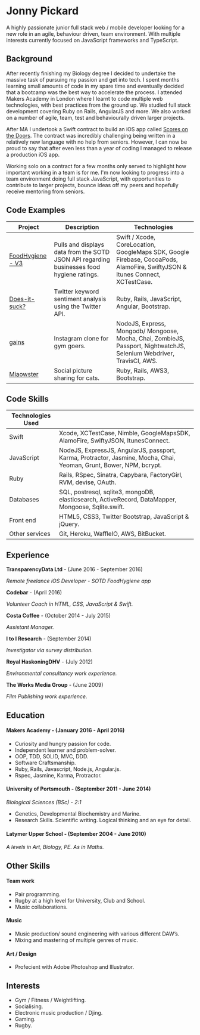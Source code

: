 # Jonny Pickard

A highly passionate junior full stack web / mobile developer looking for a new role in an agile, behaviour driven, team environment. With multiple interests currently focused on JavaScript frameworks and TypeScript.

## Background

After recently finishing my Biology degree I decided to undertake the massive task of pursuing my passion and get into tech. I spent months learning small amounts of code in my spare time and eventually decided that a bootcamp was the best way to accelerate the process. I attended Makers Academy in London where I learnt to code multiple web technologies, with best practices from the ground up. We studied full stack development covering Ruby on Rails, AngularJS and more. We also worked on a number of agile, team, test and behaviourally driven larger projects. 

After MA I undertook a Swift contract to build an iOS app called [Scores on the Doors](https://itunes.apple.com/gb/app/food-hygiene/id378087298?mt=8). The contract was incredibly challenging being written in a relatively new language with no help from seniors. However, I can now be proud to say that after even less than a year of coding I managed to release a production iOS app.

Working solo on a contract for a few months only served to highlight how important working in a team is for me. I'm now looking to progress into a team environment doing full stack JavaScript, with opportunities to contribute to larger projects, bounce ideas off my peers and hopefully receive mentoring from seniors. 


## Code Examples

| Project | Description | Technologies |
|---------|-------------|--------------|
|[FoodHygiene - V3](https://itunes.apple.com/gb/app/food-hygiene/id378087298?mt=8)| Pulls and displays data from the SOTD JSON API regarding businesses food hygiene ratings.| Swift / Xcode, CoreLocation, GoogleMaps SDK, Google Firebase, CocoaPods, AlamoFire, SwiftyJSON & Itunes Connect, XCTestCase. |
|[Does-it-suck?](https://github.com/JonnyPickard/crowdsource-due-diligence) | Twitter keyword sentiment analysis using the Twitter API. | Ruby, Rails, JavaScript, Angular, Bootstrap. |
|[gains](https://github.com/JonnyPickard/gains)| Instagram clone for gym goers. | NodeJS, Express, Mongodb/ Mongoose, Mocha, Chai, ZombieJS, Passport, NightwatchJS, Selenium Webdriver, TravisCI, AWS. |
| [Miaowster](https://github.com/JonnyPickard/miaowster) | Social picture sharing for cats. | Ruby, Rails, AWS3, Bootstrap. |

## Code Skills

| Technologies Used |  |
|------------|----------|
| Swift | Xcode, XCTestCase, Nimble, GoogleMapsSDK, AlamoFire, SwiftyJSON, ItunesConnect.|
| JavaScript | NodeJS, ExpressJS, AngularJS, passport, Karma, Protractor, Jasmine, Mocha, Chai, Yeoman, Grunt, Bower, NPM, bcrypt. |
| Ruby | Rails, RSpec, Sinatra, Capybara, FactoryGirl, RVM, devise, OAuth. |
| Databases | SQL, postresql, sqlite3, mongoDB, elasticsearch, ActiveRecord, DataMapper, Mongoose, Sqlite.swift. |
| Front end | HTML5, CSS3, Twitter Bootstrap, JavaScript & jQuery.|
| Other services | Git, Heroku, WaffleIO, AWS, BitBucket. |

## Experience

**TransparencyData Ltd** - (June 2016 - September 2016)

*Remote freelance iOS Developer - SOTD FoodHygiene app*

**Codebar** - (April 2016)

*Volunteer Coach in HTML, CSS, JavaScript & Swift.*

**Costa Coffee** - (October 2014 - July 2015)

*Assistant Manager.*

**I to I Research** - (September 2014)

*Investigator via survey distribution.*

**Royal HaskoningDHV** - (July 2012)

*Environmental consultancy work experience.*

**The Works Media Group** - (June 2009)

*Film Publishing work experience.*


## Education

#### Makers Academy -           (January 2016 - April 2016)

- Curiosity and hungry passion for code.
- Independent learner and problem-solver.
- OOP, TDD, SOLID, MVC, DDD.
- Software Craftsmanship.
- Ruby, Rails, Javascript, Node.js, Angular.js.
- Rspec, Jasmine, Karma, Protractor.

#### University of Portsmouth - (September 2011 - June 2014)

*Biological Sciences (BSc) - 2:1*
- Genetics, Developmental Biochemistry and Marine.
- Research Skills. Scientific writing. Logical thinking and an eye for detail.

#### Latymer Upper School -     (September 2004 - June 2010)

*A levels in Art, Biology, PE. As in Maths.*

## Other Skills

#### Team work

- Pair programming.
- Rugby at a high level for University, Club and School.
- Music collaborations.

#### Music

- Music production/ sound engineering with various different DAW’s.
- Mixing and mastering of multiple genres of music.

#### Art / Design

- Profecient with Adobe Photoshop and Illustrator.

## Interests

- Gym / Fitness / Weightlifting.
- Socialising.
- Electronic music production / Djing.
- Gaming.
- Rugby.
